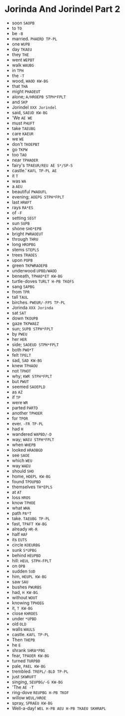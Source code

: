 # Jorinda And Jorindel Part 2

* soon `SAOPB`
* to `TO`
* be `-B`
* married. `PHAERD TP-PL`
* one `WUPB`
* day `TKAEU`
* they `THE`
* went `WEPBT`
* walk `WAUBG`
* in `TPH`
* the `-T`
* wood, `WAOD KW-BG`
* that `THA`
* might `PHAOEUT`
* alone; `A/HROEPB STPH*FPLT`
* and `SKP`
* Jorindel `XXX Jorindel`
* said, `SAEUD KW-BG`
* 'We `AE WE`
* must `PHUFT`
* take `TAEUBG`
* care `KAEUR`
* we `WE`
* don't `TKOEPBT`
* go `TKPW`
* too `TAO`
* near `TPHAOER`
* fairy's `TPAEUR/REU AE S*/SP-S`
* castle.' `KAFL TP-PL AE`
* it `T`
* was `WA`
* a `AEU`
* beautiful `PWAOUFL`
* evening; `AOEPG STPH*FPLT`
* last `HRAFT`
* rays `RA*ES`
* of `-F`
* setting `SEGT`
* sun `SUPB`
* shone `SHO*EPB`
* bright `PWRAOEUT`
* through `THRU`
* long `HROPBG`
* stems `STEPLS`
* trees `TRAOES`
* upon `POPB`
* green `TKPWRAOEPB`
* underwood `UPBD/WAOD`
* beneath, `TPHAO*ET KW-BG`
* turtle-doves `TURLT H-PB TKOFS`
* sang `SAPBG`
* from `TPR`
* tall `TAUL`
* birches. `PWEUR/-FPS TP-PL`
* Jorinda `XXX Jorinda`
* sat `SAT`
* down `TKOUPB`
* gaze `TKPWAEZ`
* sun; `SUPB STPH*FPLT`
* by `PWEU`
* her `HER`
* side; `SAOEUD STPH*FPLT`
* both `PWO*T`
* felt `TPELT`
* sad, `SAD KW-BG`
* knew `TPHAOU`
* not `TPHOT`
* why; `KWR STPH*FPLT`
* but `PWUT`
* seemed `SAOEPLD`
* as `AZ`
* if `TP`
* were `WR`
* parted `PARTD`
* another `TPHOER`
* for `TPOR`
* ever. `-FR TP-PL`
* had `H`
* wandered `WAPBD/-D`
* way; `WAEU STPH*FPLT`
* when `WHEPB`
* looked `HRAOBGD`
* see `SAOE`
* which `WEU`
* way `WAEU`
* should `SHO`
* home, `HOEPL KW-BG`
* found `TPOUPBD`
* themselves `TH*EPLS`
* at `AT`
* loss `HROS`
* know `TPHOE`
* what `WHA`
* path `PA*T`
* take. `TAEUBG TP-PL`
* fast, `TPAFT KW-BG`
* already `HR-R`
* half `HAF`
* its `EUTS`
* circle `KOEURBG`
* sunk `S*UPBG`
* behind `HEUPBD`
* hill: `HEUL STPH-FPLT`
* on `OPB`
* sudden `SUD`
* him, `HEUPL KW-BG`
* saw `SAU`
* bushes `PWURBS`
* had, `H KW-BG`
* without `WOUT`
* knowing `TPHOEG`
* it, `T KW-BG`
* close `KHROES`
* under `*UPBD`
* old `OLD`
* walls `WAULS`
* castle. `KAFL TP-PL`
* Then `THEPB`
* he `E`
* shrank `SHRA*PBG`
* fear, `TPAOER KW-BG`
* turned `TURPBD`
* pale, `PAEL KW-BG`
* trembled. `TREPL/-BLD TP-PL`
* just `SKWRUFT`
* singing, `SEUPBG/-G KW-BG`
* 'The `AE -T`
* ring-dove `REUPBG H-PB TKOF`
* willow `WEUL/HROE`
* spray, `SPRAEU KW-BG`
* Well-a-day! `WEL H-PB AEU H-PB TKAEU SKHRAPL`
